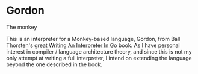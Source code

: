 # Gordon
The monkey

This is an interpreter for a Monkey-based language, Gordon, from Ball Thorsten's great [Writing An Interpreter In Go](https://interpreterbook.com) book.
As I have personal interest in compiler / language architecture theory, and since this is not my only attempt at writing a full interpreter, I intend on extending the language beyond the one described in the book.
